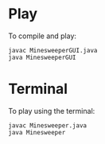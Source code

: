 # Play
To compile and play:
```
javac MinesweeperGUI.java
java MinesweeperGUI
```

# Terminal
To play using the terminal:
```
javac Minesweeper.java
java Minesweeper
```


